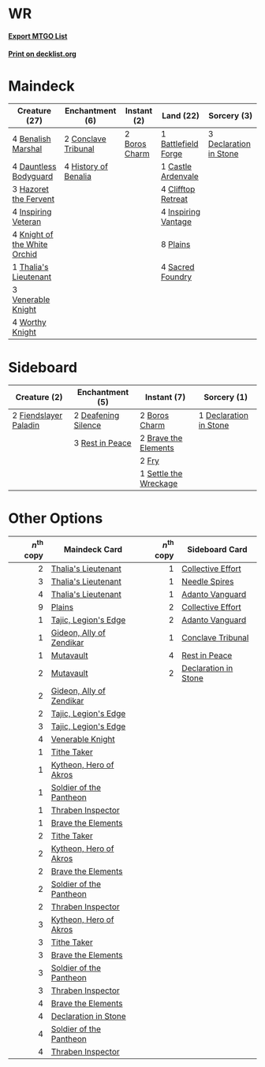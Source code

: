 # WR

#### [Export MTGO List](../collection/WR/WR.txt)
#### [Print on decklist.org](http://decklist.org/?deckmain=1%09Battlefield%20Forge%0A4%09Benalish%20Marshal%0A2%09Boros%20Charm%0A1%09Castle%20Ardenvale%0A4%09Clifftop%20Retreat%0A2%09Conclave%20Tribunal%0A4%09Dauntless%20Bodyguard%0A3%09Declaration%20in%20Stone%0A3%09Hazoret%20the%20Fervent%0A4%09History%20of%20Benalia%0A4%09Inspiring%20Vantage%0A4%09Inspiring%20Veteran%0A4%09Knight%20of%20the%20White%20Orchid%0A8%09Plains%0A4%09Sacred%20Foundry%0A1%09Thalia's%20Lieutenant%0A3%09Venerable%20Knight%0A4%09Worthy%20Knight&deckside=2%09Boros%20Charm%0A2%09Brave%20the%20Elements%0A2%09Deafening%20Silence%0A1%09Declaration%20in%20Stone%0A2%09Fiendslayer%20Paladin%0A2%09Fry%0A3%09Rest%20in%20Peace%0A1%09Settle%20the%20Wreckage)
# Maindeck

|                                             Creature (27)                                             |                                        Enchantment (6)                                        |                                      Instant (2)                                       |                                          Land (22)                                           |                                           Sorcery (3)                                           |
|-------------------------------------------------------------------------------------------------------|-----------------------------------------------------------------------------------------------|----------------------------------------------------------------------------------------|----------------------------------------------------------------------------------------------|-------------------------------------------------------------------------------------------------|
|4 [Benalish Marshal](http://gatherer.wizards.com/Pages/Card/Details.aspx?multiverseid=442894)          |2 [Conclave Tribunal](http://gatherer.wizards.com/Pages/Card/Details.aspx?multiverseid=452756) |2 [Boros Charm](http://gatherer.wizards.com/Pages/Card/Details.aspx?multiverseid=442188)|1 [Battlefield Forge](http://gatherer.wizards.com/Pages/Card/Details.aspx?multiverseid=129479)|3 [Declaration in Stone](http://gatherer.wizards.com/Pages/Card/Details.aspx?multiverseid=409750)|
|4 [Dauntless Bodyguard](http://gatherer.wizards.com/Pages/Card/Details.aspx?multiverseid=442902)       |4 [History of Benalia](http://gatherer.wizards.com/Pages/Card/Details.aspx?multiverseid=442909)|                                                                                        |1 [Castle Ardenvale](http://gatherer.wizards.com/Pages/Card/Details.aspx?multiverseid=473200) |                                                                                                 |
|3 [Hazoret the Fervent](http://gatherer.wizards.com/Pages/Card/Details.aspx?multiverseid=426838)       |                                                                                               |                                                                                        |4 [Clifftop Retreat](http://gatherer.wizards.com/Pages/Card/Details.aspx?multiverseid=443127) |                                                                                                 |
|4 [Inspiring Veteran](http://gatherer.wizards.com/Pages/Card/Details.aspx?multiverseid=473156)         |                                                                                               |                                                                                        |4 [Inspiring Vantage](http://gatherer.wizards.com/Pages/Card/Details.aspx?multiverseid=417819)|                                                                                                 |
|4 [Knight of the White Orchid](http://gatherer.wizards.com/Pages/Card/Details.aspx?multiverseid=178094)|                                                                                               |                                                                                        |8 [Plains](http://gatherer.wizards.com/Pages/Card/Details.aspx?multiverseid=439856)           |                                                                                                 |
|1 [Thalia's Lieutenant](http://gatherer.wizards.com/Pages/Card/Details.aspx?multiverseid=409783)       |                                                                                               |                                                                                        |4 [Sacred Foundry](http://gatherer.wizards.com/Pages/Card/Details.aspx?multiverseid=405106)   |                                                                                                 |
|3 [Venerable Knight](http://gatherer.wizards.com/Pages/Card/Details.aspx?multiverseid=472997)          |                                                                                               |                                                                                        |                                                                                              |                                                                                                 |
|4 [Worthy Knight](http://gatherer.wizards.com/Pages/Card/Details.aspx?multiverseid=472998)             |                                                                                               |                                                                                        |                                                                                              |                                                                                                 |


# Sideboard

|                                          Creature (2)                                          |                                       Enchantment (5)                                        |                                          Instant (7)                                           |                                           Sorcery (1)                                           |
|------------------------------------------------------------------------------------------------|----------------------------------------------------------------------------------------------|------------------------------------------------------------------------------------------------|-------------------------------------------------------------------------------------------------|
|2 [Fiendslayer Paladin](http://gatherer.wizards.com/Pages/Card/Details.aspx?multiverseid=430547)|2 [Deafening Silence](http://gatherer.wizards.com/Pages/Card/Details.aspx?multiverseid=472972)|2 [Boros Charm](http://gatherer.wizards.com/Pages/Card/Details.aspx?multiverseid=442188)        |1 [Declaration in Stone](http://gatherer.wizards.com/Pages/Card/Details.aspx?multiverseid=409750)|
|                                                                                                |3 [Rest in Peace](http://gatherer.wizards.com/Pages/Card/Details.aspx?multiverseid=442021)    |2 [Brave the Elements](http://gatherer.wizards.com/Pages/Card/Details.aspx?multiverseid=389450) |                                                                                                 |
|                                                                                                |                                                                                              |2 [Fry](http://gatherer.wizards.com/Pages/Card/Details.aspx?multiverseid=466894)                |                                                                                                 |
|                                                                                                |                                                                                              |1 [Settle the Wreckage](http://gatherer.wizards.com/Pages/Card/Details.aspx?multiverseid=435186)|                                                                                                 |


# Other Options

|*n*<sup>th</sup> copy|                                           Maindeck Card                                           |*n*<sup>th</sup> copy|                                        Sideboard Card                                         |
|--------------------:|---------------------------------------------------------------------------------------------------|--------------------:|-----------------------------------------------------------------------------------------------|
|                    2|[Thalia's Lieutenant](http://gatherer.wizards.com/Pages/Card/Details.aspx?multiverseid=409783)     |                    1|[Collective Effort](http://gatherer.wizards.com/Pages/Card/Details.aspx?multiverseid=414307)   |
|                    3|[Thalia's Lieutenant](http://gatherer.wizards.com/Pages/Card/Details.aspx?multiverseid=409783)     |                    1|[Needle Spires](http://gatherer.wizards.com/Pages/Card/Details.aspx?multiverseid=407685)       |
|                    4|[Thalia's Lieutenant](http://gatherer.wizards.com/Pages/Card/Details.aspx?multiverseid=409783)     |                    1|[Adanto Vanguard](http://gatherer.wizards.com/Pages/Card/Details.aspx?multiverseid=435152)     |
|                    9|[Plains](http://gatherer.wizards.com/Pages/Card/Details.aspx?multiverseid=439856)                  |                    2|[Collective Effort](http://gatherer.wizards.com/Pages/Card/Details.aspx?multiverseid=414307)   |
|                    1|[Tajic, Legion's Edge](http://gatherer.wizards.com/Pages/Card/Details.aspx?multiverseid=452954)    |                    2|[Adanto Vanguard](http://gatherer.wizards.com/Pages/Card/Details.aspx?multiverseid=435152)     |
|                    1|[Gideon, Ally of Zendikar](http://gatherer.wizards.com/Pages/Card/Details.aspx?multiverseid=401897)|                    1|[Conclave Tribunal](http://gatherer.wizards.com/Pages/Card/Details.aspx?multiverseid=452756)   |
|                    1|[Mutavault](http://gatherer.wizards.com/Pages/Card/Details.aspx?multiverseid=370733)               |                    4|[Rest in Peace](http://gatherer.wizards.com/Pages/Card/Details.aspx?multiverseid=442021)       |
|                    2|[Mutavault](http://gatherer.wizards.com/Pages/Card/Details.aspx?multiverseid=370733)               |                    2|[Declaration in Stone](http://gatherer.wizards.com/Pages/Card/Details.aspx?multiverseid=409750)|
|                    2|[Gideon, Ally of Zendikar](http://gatherer.wizards.com/Pages/Card/Details.aspx?multiverseid=401897)|                     |                                                                                               |
|                    2|[Tajic, Legion's Edge](http://gatherer.wizards.com/Pages/Card/Details.aspx?multiverseid=452954)    |                     |                                                                                               |
|                    3|[Tajic, Legion's Edge](http://gatherer.wizards.com/Pages/Card/Details.aspx?multiverseid=452954)    |                     |                                                                                               |
|                    4|[Venerable Knight](http://gatherer.wizards.com/Pages/Card/Details.aspx?multiverseid=472997)        |                     |                                                                                               |
|                    1|[Tithe Taker](http://gatherer.wizards.com/Pages/Card/Details.aspx?multiverseid=457171)             |                     |                                                                                               |
|                    1|[Kytheon, Hero of Akros](http://gatherer.wizards.com/Pages/Card/Details.aspx?multiverseid=398428)  |                     |                                                                                               |
|                    1|[Soldier of the Pantheon](http://gatherer.wizards.com/Pages/Card/Details.aspx?multiverseid=373529) |                     |                                                                                               |
|                    1|[Thraben Inspector](http://gatherer.wizards.com/Pages/Card/Details.aspx?multiverseid=409784)       |                     |                                                                                               |
|                    1|[Brave the Elements](http://gatherer.wizards.com/Pages/Card/Details.aspx?multiverseid=389450)      |                     |                                                                                               |
|                    2|[Tithe Taker](http://gatherer.wizards.com/Pages/Card/Details.aspx?multiverseid=457171)             |                     |                                                                                               |
|                    2|[Kytheon, Hero of Akros](http://gatherer.wizards.com/Pages/Card/Details.aspx?multiverseid=398428)  |                     |                                                                                               |
|                    2|[Brave the Elements](http://gatherer.wizards.com/Pages/Card/Details.aspx?multiverseid=389450)      |                     |                                                                                               |
|                    2|[Soldier of the Pantheon](http://gatherer.wizards.com/Pages/Card/Details.aspx?multiverseid=373529) |                     |                                                                                               |
|                    2|[Thraben Inspector](http://gatherer.wizards.com/Pages/Card/Details.aspx?multiverseid=409784)       |                     |                                                                                               |
|                    3|[Kytheon, Hero of Akros](http://gatherer.wizards.com/Pages/Card/Details.aspx?multiverseid=398428)  |                     |                                                                                               |
|                    3|[Tithe Taker](http://gatherer.wizards.com/Pages/Card/Details.aspx?multiverseid=457171)             |                     |                                                                                               |
|                    3|[Brave the Elements](http://gatherer.wizards.com/Pages/Card/Details.aspx?multiverseid=389450)      |                     |                                                                                               |
|                    3|[Soldier of the Pantheon](http://gatherer.wizards.com/Pages/Card/Details.aspx?multiverseid=373529) |                     |                                                                                               |
|                    3|[Thraben Inspector](http://gatherer.wizards.com/Pages/Card/Details.aspx?multiverseid=409784)       |                     |                                                                                               |
|                    4|[Brave the Elements](http://gatherer.wizards.com/Pages/Card/Details.aspx?multiverseid=389450)      |                     |                                                                                               |
|                    4|[Declaration in Stone](http://gatherer.wizards.com/Pages/Card/Details.aspx?multiverseid=409750)    |                     |                                                                                               |
|                    4|[Soldier of the Pantheon](http://gatherer.wizards.com/Pages/Card/Details.aspx?multiverseid=373529) |                     |                                                                                               |
|                    4|[Thraben Inspector](http://gatherer.wizards.com/Pages/Card/Details.aspx?multiverseid=409784)       |                     |                                                                                               |

